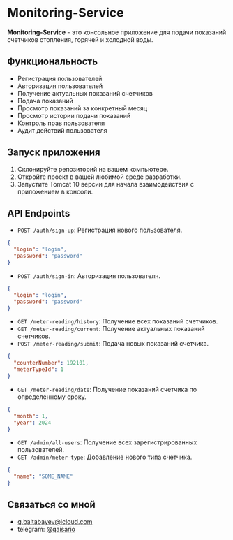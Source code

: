 # Monitoring-Service

**Monitoring-Service** - это консольное приложение для подачи показаний счетчиков отопления, горячей и холодной воды.

## Функциональность

- Регистрация пользователей
- Авторизация пользователей
- Получение актуальных показаний счетчиков
- Подача показаний
- Просмотр показаний за конкретный месяц
- Просмотр истории подачи показаний
- Контроль прав пользователя
- Аудит действий пользователя

## Запуск приложения

1. Склонируйте репозиторий на вашем компьютере.
2. Откройте проект в вашей любимой среде разработки.
3. Запустите Tomcat 10 версии для начала взаимодействия с приложением в консоли.

## API Endpoints

- `POST /auth/sign-up`: Регистрация нового пользователя.
```json
{
  "login": "login",
  "password": "password"
}
```
- `POST /auth/sign-in`: Авторизация пользователя.
```json
{
  "login": "login",
  "password": "password"
}
```

- `GET /meter-reading/history`: Получение всех показаний счетчиков.
- `GET /meter-reading/current`: Получение актуальных показаний счетчиков.
- `POST /meter-reading/submit`: Подача новых показаний счетчика.
```json
{
  "counterNumber": 192101,
  "meterTypeId": 1
}
```
- `GET /meter-reading/date`: Получение показаний счетчика по определенному сроку.
```json
{
  "month": 1,
  "year": 2024
}
```
- `GET /admin/all-users`: Получение всех зарегистрированных пользователей.
- `GET /admin/meter-type`: Добавление нового типа счетчика.
```json
{
  "name": "SOME_NAME"
}
```

## Связаться со мной

- q.baltabayev@icloud.com
- telegram: [@qaisario](https://t.me/qaisario)
